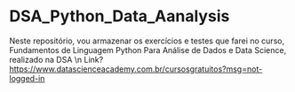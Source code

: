 # DSA_Python_Data_Aanalysis
Neste repositório, vou armazenar os exercícios e testes que farei no curso, Fundamentos de Linguagem Python Para Análise de Dados e Data Science, realizado na DSA \n Link? https://www.datascienceacademy.com.br/cursosgratuitos?msg=not-logged-in
